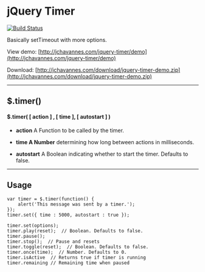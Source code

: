 # jQuery Timer

[![Build Status](https://travis-ci.org/jchavannes/jquery-timer.svg?branch=master)](https://travis-ci.org/jchavannes/jquery-timer)

Basically setTimeout with more options.

View demo: [http://jchavannes.com/jquery-timer/demo](http://jchavannes.com/jquery-timer/demo)  
  
Download: [http://jchavannes.com/download/jquery-timer-demo.zip](http://jchavannes.com/download/jquery-timer-demo.zip)

---

## $.timer()

#### $.timer( [ action ] , [ time ], [ autostart ] )

* **action** A Function to be called by the timer.

* **time A Number** determining how long between actions in milliseconds.

* **autostart** A Boolean indicating whether to start the timer. Defaults to false.

---

## Usage

```
var timer = $.timer(function() {
    alert('This message was sent by a timer.');
});
timer.set({ time : 5000, autostart : true });
```

```
timer.set(options);
timer.play(reset);  // Boolean. Defaults to false.
timer.pause();
timer.stop();  // Pause and resets
timer.toggle(reset);  // Boolean. Defaults to false.
timer.once(time);  // Number. Defaults to 0.
timer.isActive  // Returns true if timer is running
timer.remaining // Remaining time when paused
```
